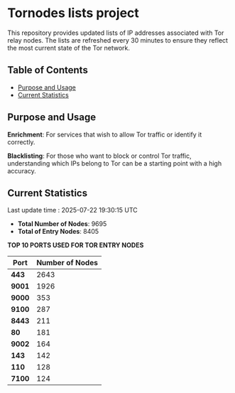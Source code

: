 # Tornodes lists project

This repository provides updated lists of IP addresses associated with Tor relay nodes. The lists are refreshed every 30 minutes to ensure they reflect the most current state of the Tor network.

## Table of Contents

- [Purpose and Usage](#purpose-and-usage)
- [Current Statistics](#current-statistics)


## Purpose and Usage

**Enrichment**: For services that wish to allow Tor traffic or identify it correctly.

**Blacklisting**: For those who want to block or control Tor traffic, understanding which IPs belong to Tor can be a starting point with a high accuracy.

## Current Statistics

Last update time : 2025-07-22 19:30:15 UTC

- **Total Number of Nodes**: 9695
- **Total of Entry Nodes**: 8405

**TOP 10 PORTS USED FOR TOR ENTRY NODES**

| **Port** | **Number of Nodes** |
|------|-----------------|
| **443**   | 2643  |
| **9001**   | 1926  |
| **9000**   | 353  |
| **9100**   | 287  |
| **8443**   | 211  |
| **80**   | 181  |
| **9002**   | 164  |
| **143**   | 142  |
| **110**   | 128  |
| **7100**   | 124  |


